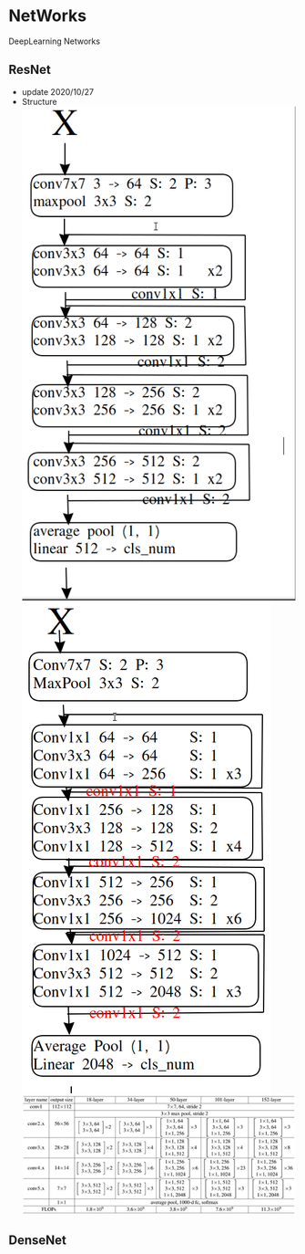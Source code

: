 # **NetWorks**
DeepLearning Networks

## **ResNet**
- update 2020/10/27    
- Structure    
![BasicBlock](images/resnet18.png)
![BottleNeck](images/resnet50.png)
![ResNet Structure](images/resnet.png)

## **DenseNet**

